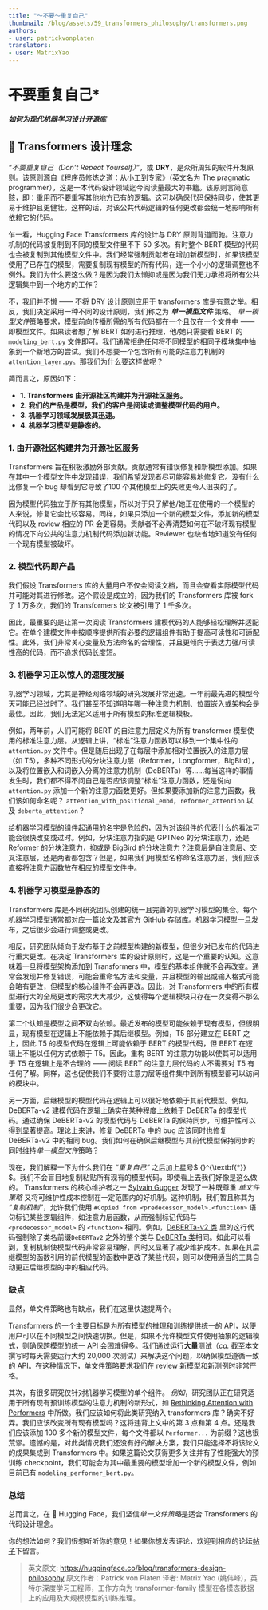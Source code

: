 ```yaml
---
title: "〜不要〜重复自己"
thumbnail: /blog/assets/59_transformers_philosophy/transformers.png
authors:
- user: patrickvonplaten
translators:
- user: MatrixYao
---
```


<h1>
	<del>不要</del>重复自己*
	<h5><i> 如何为现代机器学习设计开源库 </i></h5>
</h1>

<!-- {blog_metadata} -->
<!-- {authors} -->

## 🤗 Transformers 设计理念

*“不要重复自己（Don't Repeat Yourself）”*，或 **DRY**，是众所周知的软件开发原则。该原则源自《程序员修炼之道：从小工到专家》（英文名为 The pragmatic programmer），这是一本代码设计领域迄今阅读量最大的书籍。该原则言简意赅，即：重用而不要重写其他地方已有的逻辑。这可以确保代码保持同步，使其更易于维护且更健壮。这样的话，对该公共代码逻辑的任何更改都会统一地影响所有依赖它的代码。

乍一看，Hugging Face Transformers 库的设计与 DRY 原则背道而驰。注意力机制的代码被复制到不同的模型文件里不下 50 多次。有时整个 BERT 模型的代码也会被复制到其他模型文件中。我们经常强制贡献者在增加新模型时，如果该模型使用了已存在的模型，需要复制现有模型的所有代码，连一个小小的逻辑调整也不例外。我们为什么要这么做？是因为我们太懒抑或是因为我们无力承担将所有公共逻辑集中到一个地方的工作？

不，我们并不懒 —— 不将 DRY 设计原则应用于 transformers 库是有意之举。相反，我们决定采用一种不同的设计原则，我们称之为 ***单一模型文件*** 策略。 *单一模型文件*策略要求，模型前向传播所需的所有代码都在一个且仅在一个文件中 —— 即模型文件。如果读者想了解 BERT 如何进行推理，他/她只需要看 BERT 的 `modeling_bert.py` 文件即可。我们通常拒绝任何将不同模型的相同子模块集中抽象到一个新地方的尝试。我们不想要一个包含所有可能的注意力机制的 `attention_layer.py`。那我们为什么要这样做呢？

简而言之，原因如下：
- **1. Transformers 由开源社区构建并为开源社区服务。**
- **2. 我们的产品是模型，我们的客户是阅读或调整模型代码的用户。**
- **3. 机器学习领域发展极其迅速。**
- **4. 机器学习模型是静态的。**

### 1. 由开源社区构建并为开源社区服务

Transformers 旨在积极激励外部贡献。贡献通常有错误修复和新模型添加。如果在其中一个模型文件中发现错误，我们希望发现者尽可能容易地修复它。没有什么比修复一个 bug 却看到它导致了100 个其他模型上的失败更令人沮丧的了。

因为模型代码独立于所有其他模型，所以对于只了解他/她正在使用的一个模型的人来说，修复它会比较容易。同样，如果只添加一个新的模型文件，添加新的模型代码以及 review 相应的 PR 会更容易。贡献者不必弄清楚如何在不破坏现有模型的情况下向公共的注意力机制代码添加新功能。Reviewer 也缺省地知道没有任何一个现有模型被破坏。

### 2. 模型代码即产品

我们假设 Transformers 库的大量用户不仅会阅读文档，而且会查看实际模型代码并可能对其进行修改。这个假设是成立的，因为我们的 Transformers 库被 fork 了 1 万多次，我们的 Transformers 论文被引用了 1 千多次。

因此，最重要的是让第一次阅读 Transformers 建模代码的人能够轻松理解并适配它。在单个建模文件中按顺序提供所有必要的逻辑组件有助于提高可读性和可适配性。此外，我们非常关心变量及方法命名的合理性，并且更倾向于表达力强/可读性高的代码，而不追求代码长度短。

### 3. 机器学习正以惊人的速度发展
机器学习领域，尤其是神经网络领域的研究发展非常迅速。一年前最先进的模型今天可能已经过时了。我们甚至不知道明年哪一种注意力机制、位置嵌入或架构会是最佳。因此，我们无法定义适用于所有模型的标准逻辑模板。

例如，两年前，人们可能将 BERT 的自注意力层定义为所有 transformer 模型使用的标准注意力层。从逻辑上讲，“标准”注意力函数可以移到一个集中性的 `attention.py` 文件中。但是随后出现了在每层中添加相对位置嵌入的注意力层（如 T5），多种不同形式的分块注意力层（Reformer，Longformer，BigBird），以及将位置嵌入和词嵌入分离的注意力机制（DeBERTa）等......每当这样的事情发生时，我们都不得不问自己是否应该调整“标准”注意力函数，还是说向 `attention.py` 添加一个新的注意力函数更好。但如果要添加新的注意力函数，我们该如何命名呢？ `attention_with_positional_embd`，`reformer_attention` 以及 `deberta_attention`？

给机器学习模型的组件起通用的名字是危险的，因为对该组件的代表什么的看法可能会很快改变或过时。例如，分块注意力指的是 GPTNeo 的分块注意力，还是 Reformer 的分块注意力，抑或是 BigBird 的分块注意力？注意层是自注意层、交叉注意层，还是两者都包含？但是，如果我们用模型名称命名注意力层，我们应该直接将注意力函数放在相应的模型文件中。

### 4. 机器学习模型是静态的
Transformers 库是不同研究团队创建的统一且完善的机器学习模型的集合。每个机器学习模型通常都对应一篇论文及其官方 GitHub 存储库。机器学习模型一旦发布，之后很少会进行调整或更改。

相反，研究团队倾向于发布基于之前模型构建的新模型，但很少对已发布的代码进行重大更改。在决定 Transformers 库的设计原则时，这是一个重要的认知。这意味着一旦将模型架构添加到 Transformers 中，模型的基本组件就不会再改变。通常会发现并修复错误，可能会重命名方法和变量，并且模型的输出或输入格式可能会略有更改，但模型的核心组件不会再更改。因此，对 Transformers 中的所有模型进行大的全局更改的需求大大减少，这使得每个逻辑模块只存在一次变得不那么重要，因为我们很少会更改它。

第二个认知是模型之间**不**双向依赖。最近发布的模型可能依赖于现有模型，但很明显，现有模型在逻辑上不能依赖于其后继模型。例如，T5 部分建立在 BERT 之上，因此 T5 的模型代码在逻辑上可能依赖于 BERT 的模型代码，但 BERT 在逻辑上不能以任何方式依赖于 T5。因此，重构 BERT 的注意力功能以使其可以适用于 T5 在逻辑上是不合理的 —— 阅读 BERT 的注意力层代码的人不需要对 T5 有任何了解。同样，这也促使我们不要将注意力层等组件集中到所有模型都可以访问的模块中。

另一方面，后继模型的模型代码在逻辑上可以很好地依赖于其前代模型。例如，DeBERTa-v2 建模代码在逻辑上确实在某种程度上依赖于 DeBERTa 的模型代码。通过确保 DeBERTa-v2 的模型代码与 DeBERTa 的保持同步，可维护性可以得到显著提高。理论上来讲，修复 DeBERTa 中的 bug 应该同时也修复 DeBERTa-v2 中的相同 bug。我们如何在确保后继模型与其前代模型保持同步的同时维持*单一模型文件*策略？

现在，我们解释一下为什么我们在 *“重复自己”* 之后加上星号$ {}^{\textbf{*}} $。我们不会盲目地复制粘贴所有现有的模型代码，即使看上去我们好像是这么做的。 Transformers 的核心维护者之一 [Sylvain Gugger](https://github.com/sgugger) 发现了一种既尊重 *单文件策略* 又将可维护性成本控制在一定范围内的好机制。这种机制，我们暂且称其为 *“复制机制”*，允许我们使用 `#Copied from <predecessor_model>.<function>` 语句标记某些逻辑组件，如注意力层函数，从而强制标记代码与 `<predecessor_model>` 的 `<function>` 相同。例如，[DeBERTa-v2 类](https://github.com/huggingface/transformers/blob/21decb7731e998d3d208ec33e5b249b0a84c0a02/src/transformers/models/deberta_v2/modeling_deberta_v2.py#L325) 里的这行代码强制除了类名前缀`DeBERTav2` 之外的整个类与 [DeBERTa 类](https://github.com/huggingface/transformers/blob/21decb7731e998d3d208ec33e5b249b0a84c0a02/src/transformers/models/deberta/modeling_deberta.py#L336)相同。如此可以看到，复制机制使模型代码非常容易理解，同时又显著了减少维护成本。如果在其后继模型的函数引用的前代模型的函数中更改了某些代码，则可以使用适当的工具自动更正后继模型的中的相应代码。

### 缺点

显然，单文件策略也有缺点，我们在这里快速提两个。

Transformers 的一个主要目标是为所有模型的推理和训练提供统一的 API，以便用户可以在不同模型之间快速切换。但是，如果不允许模型文件使用抽象的逻辑模式，则确保跨模型的统一 API 会困难得多。我们通过运行**大量**测试（*ca.* 截至本文撰写时每天需要运行大约 20,000 次测试）来解决这个问题，以确保模型遵循一致的 API。在这种情况下，单文件策略要求我们在 review 新模型和新测例时非常严格。

其次，有很多研究仅针对机器学习模型的单个组件。 *例如*，研究团队正在研究适用于所有现有预训练模型的注意力机制的新形式，如 [Rethinking Attention with Performers](https://arxiv.org/abs/2009.14794) 中所做。我们应该如何将此类研究纳入 transformers 库？确实不好弄。我们应该改变所有现有模型吗？这将违背上文中的第 3 点和第 4 点。还是我们应该添加 100 多个新的模型文件，每个文件都以 `Performer...` 为前缀？这也很荒谬。遗憾的是，对此类情况我们还没有好的解决方案，我们只能选择不将该论文的成果集成到 Transformers 中。如果这篇论文获得更多关注并有了性能强大的预训练 checkpoint，我们可能会为其中最重要的模型增加一个新的模型文件，例如目前已有 `modeling_performer_bert.py`。

### 总结
总而言之，在 🤗 Hugging Face，我们坚信*单一文件策略*是适合 Transformers 的代码设计理念。

你的想法如何？我们很想听听你的意见！如果你想发表评论，欢迎到相应的论坛[帖子](https://discuss.huggingface.co/t/repeat-yourself-transformers-design-philosophy/16483)下留言。

> 英文原文: <url> https://huggingface.co/blog/transformers-design-philosophy </url>
> 原文作者：Patrick von Platen
> 译者: Matrix Yao (姚伟峰)，英特尔深度学习工程师，工作方向为 transformer-family 模型在各模态数据上的应用及大规模模型的训练推理。
